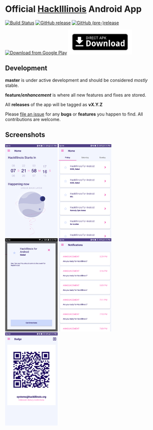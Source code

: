 # Official [HackIllinois](https://hackillinois.org/) Android App
[![Build Status](https://travis-ci.org/HackIllinois/android-2017.svg?branch=master)](https://travis-ci.org/HackIllinois/android-2017)
[![GitHub release](https://img.shields.io/github/release/hackillinois/android-2017.svg)]()
[![GitHub (pre-)release](https://img.shields.io/github/release/hackillinois/android-2017/all.svg)]()

[<img src="https://play.google.com/intl/en_us/badges/images/generic/en_badge_web_generic.png" alt="Download from Google Play" height="80">](https://play.google.com/store/apps/details/?id=org.hackillinois.androidapp)
[<img src=".github/assets/direct-apk-download.png" alt="Direct apk download" height=80>](https://github.com/HackIllinois/android-2017/releases/latest)

## Development

**master** is under active development and should be considered *mostly* stable.

**feature/_enhancement_** is where all new features and fixes are stored.

All **releases** of the app will be tagged as **vX.Y.Z**



Please [file an issue](https://github.com/HackIllinois/android-2017/issues/new) for any **bugs** or **features** you happen to find. All contributions are welcome.


## Screenshots

<img src="app/src/main/play/en-US/listing/phoneScreenshots/0.png" width="170"/> <img src="app/src/main/play/en-US/listing/phoneScreenshots/1.png" width="170"/> <img src="app/src/main/play/en-US/listing/phoneScreenshots/2.png" width="170"/> <img src="app/src/main/play/en-US/listing/phoneScreenshots/3.png" width="170"/> <img src="app/src/main/play/en-US/listing/phoneScreenshots/4.png" width="170"/>